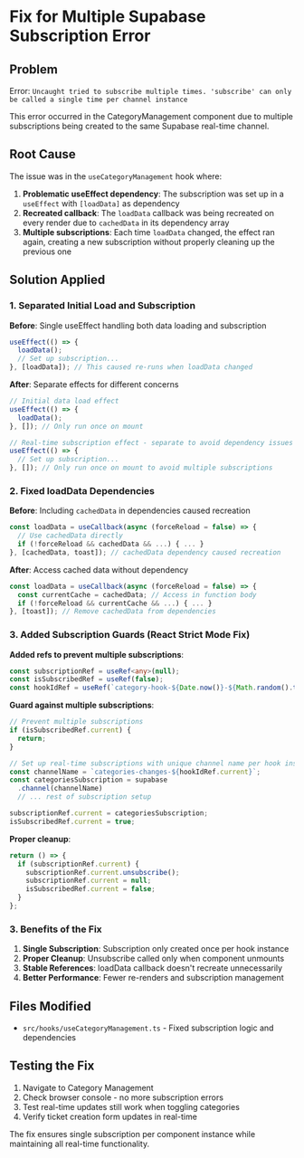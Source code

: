 # Fix for Multiple Supabase Subscription Error

## Problem
Error: `Uncaught tried to subscribe multiple times. 'subscribe' can only be called a single time per channel instance`

This error occurred in the CategoryManagement component due to multiple subscriptions being created to the same Supabase real-time channel.

## Root Cause
The issue was in the `useCategoryManagement` hook where:

1. **Problematic useEffect dependency**: The subscription was set up in a `useEffect` with `[loadData]` as dependency
2. **Recreated callback**: The `loadData` callback was being recreated on every render due to `cachedData` in its dependency array
3. **Multiple subscriptions**: Each time `loadData` changed, the effect ran again, creating a new subscription without properly cleaning up the previous one

## Solution Applied

### 1. Separated Initial Load and Subscription
**Before**: Single useEffect handling both data loading and subscription
```typescript
useEffect(() => {
  loadData();
  // Set up subscription...
}, [loadData]); // This caused re-runs when loadData changed
```

**After**: Separate effects for different concerns
```typescript
// Initial data load effect
useEffect(() => {
  loadData();
}, []); // Only run once on mount

// Real-time subscription effect - separate to avoid dependency issues
useEffect(() => {
  // Set up subscription...
}, []); // Only run once on mount to avoid multiple subscriptions
```

### 2. Fixed loadData Dependencies
**Before**: Including `cachedData` in dependencies caused recreation
```typescript
const loadData = useCallback(async (forceReload = false) => {
  // Use cachedData directly
  if (!forceReload && cachedData && ...) { ... }
}, [cachedData, toast]); // cachedData dependency caused recreation
```

**After**: Access cached data without dependency
```typescript
const loadData = useCallback(async (forceReload = false) => {
  const currentCache = cachedData; // Access in function body
  if (!forceReload && currentCache && ...) { ... }
}, [toast]); // Remove cachedData from dependencies
```

### 3. Added Subscription Guards (React Strict Mode Fix)
**Added refs to prevent multiple subscriptions**:
```typescript
const subscriptionRef = useRef<any>(null);
const isSubscribedRef = useRef(false);
const hookIdRef = useRef(`category-hook-${Date.now()}-${Math.random().toString(36).substring(7)}`);
```

**Guard against multiple subscriptions**:
```typescript
// Prevent multiple subscriptions
if (isSubscribedRef.current) {
  return;
}

// Set up real-time subscriptions with unique channel name per hook instance
const channelName = `categories-changes-${hookIdRef.current}`;
const categoriesSubscription = supabase
  .channel(channelName)
  // ... rest of subscription setup

subscriptionRef.current = categoriesSubscription;
isSubscribedRef.current = true;
```

**Proper cleanup**:
```typescript
return () => {
  if (subscriptionRef.current) {
    subscriptionRef.current.unsubscribe();
    subscriptionRef.current = null;
    isSubscribedRef.current = false;
  }
};
```

### 3. Benefits of the Fix
1. **Single Subscription**: Subscription only created once per hook instance
2. **Proper Cleanup**: Unsubscribe called only when component unmounts
3. **Stable References**: loadData callback doesn't recreate unnecessarily
4. **Better Performance**: Fewer re-renders and subscription management

## Files Modified
- `src/hooks/useCategoryManagement.ts` - Fixed subscription logic and dependencies

## Testing the Fix
1. Navigate to Category Management
2. Check browser console - no more subscription errors
3. Test real-time updates still work when toggling categories
4. Verify ticket creation form updates in real-time

The fix ensures single subscription per component instance while maintaining all real-time functionality. 